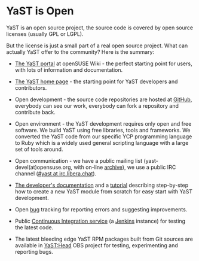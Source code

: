 YaST is Open
============

YaST is an open source project, the source code is covered by open source
licenses (usually GPL or LGPL).

But the license is just a small part of a real open source project. What can
actually YaST offer to the community? Here is the summary:

- [The YaST portal](https://en.opensuse.org/Portal:YaST) at openSUSE Wiki - the
  perfect starting point for users, with lots of information and documentation.

- [The YaST home page](https://yast.opensuse.org/) - the starting point for YaST
  developers and contributors.

- Open development - the source code repositories are hosted at
  [GitHub](https://github.com/yast), everybody can see our work, everybody can
  fork a repository and contribute back.

- Open environment - the YaST development requires only open and free software.
  We build YaST using free libraries, tools and frameworks. We converted the
  YaST code from our specific YCP programming language to Ruby which is a widely
  used general scripting language with a large set of tools around.

- Open communication - we have a public mailing list
  (yast-devel(at)opensuse.org, with on-line
  [archive](https://lists.opensuse.org/archives/list/yast-devel@lists.opensuse.org/)), we use a public IRC channel
  ([#yast at irc.libera.chat](https://web.libera.chat/#yast)).

- [The developer's documentation](https://yastgithubio.readthedocs.org/en/latest/)
  and a [tutorial](https://ancorgs.github.io/yast-journalctl-tutorial/) describing
  step-by-step how to create a new YaST module from scratch for easy start with
  YaST development.

- Open [bug](https://bugzilla.suse.com) tracking for reporting errors and
  suggesting improvements.

- Public [Continuous Integration service](https://ci.opensuse.org/view/Yast/)
  (a [Jenkins](https://jenkins-ci.org/) instance) for testing the latest code.

- The latest bleeding edge YaST RPM packages built from Git sources are
  available in [YaST:Head](https://build.opensuse.org/project/show/YaST:Head)
  OBS project for testing, experimenting and reporting bugs.
